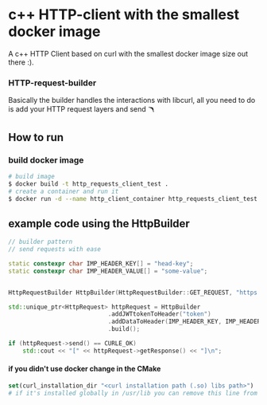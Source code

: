 # c++ HTTP-client with the smallest docker image
A c++ HTTP Client based on curl with the smallest docker image size out there :).
### HTTP-request-builder
Basically the builder handles the interactions with libcurl, all you need to do is add your HTTP request layers and send 🪃


## How to run

### build docker image
```bash
# build image
$ docker build -t http_requests_client_test .
# create a container and run it
$ docker run -d --name http_client_container http_requests_client_test:latest
```

## example code using the __HttpBuilder__
```c++
// builder pattern 
// send requests with ease 

static constexpr char IMP_HEADER_KEY[] = "head-key";
static constexpr char IMP_HEADER_VALUE[] = "some-value";


HttpRequestBuilder HttpBuilder(HttpRequestBuilder::GET_REQUEST, "https://abbas.requestcatcher.com/test");

std::unique_ptr<HttpRequest> httpRequest = HttpBuilder
                            .addJWTtokenToHeader("token")
                            .addDataToHeader(IMP_HEADER_KEY, IMP_HEADER_VALUE)
                            .build();

if (httpRequest->send() == CURLE_OK)
    std::cout << "[" << httpRequest->getResponse() << "]\n";

```

#### if you didn't use docker change in the CMake
```cmake
set(curl_installation_dir "<curl installation path (.so) libs path>")
# if it's installed globally in /usr/lib you can remove this line from cmake
```
